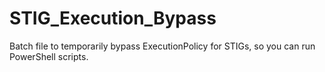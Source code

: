 # STIG_Execution_Bypass
Batch file to temporarily bypass ExecutionPolicy for STIGs, so you can run PowerShell scripts.
